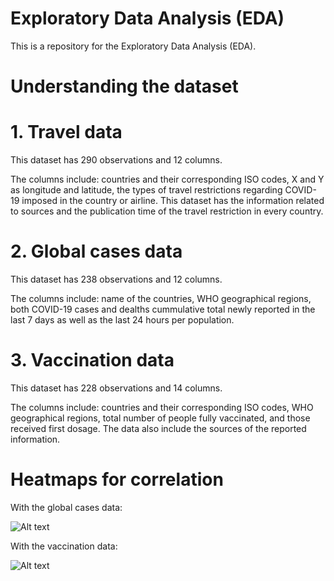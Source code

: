 # Exploratory Data Analysis (EDA)
This is a repository for the Exploratory Data Analysis (EDA).

# Understanding the dataset

# 1. Travel data
This dataset has 290 observations and 12 columns.
<p>
The columns include:
countries and their corresponding ISO codes, X and Y as longitude and latitude, the types of travel restrictions regarding COVID-19 imposed in the country or airline. This dataset has the information related to sources and the publication time of the travel restriction in every country. 
</p>

# 2. Global cases data
This dataset has 238 observations and 12 columns.
<p>
The columns include: name of the countries, WHO geographical regions, both COVID-19 cases and dealths cummulative total newly reported in the last 7 days as well as the last 24 hours per population.
</p>

# 3. Vaccination data
This dataset has 228 observations and 14 columns.
<p>
The columns include: countries and their corresponding ISO codes, WHO geographical regions, total number of people fully vaccinated, and those received first dosage. The data also include the sources of the reported information.
</p>

# Heatmaps for correlation 
With the global cases data:

![Alt text](https://github.com/IradukundaHN/Hugues_DATA606/blob/main/Images/Globalcases.PNG?raw=true "Global Cases")

With the vaccination data:

![Alt text](https://github.com/IradukundaHN/Hugues_DATA606/blob/main/Images/Vaccination.PNG?raw=true "Vaccination")
